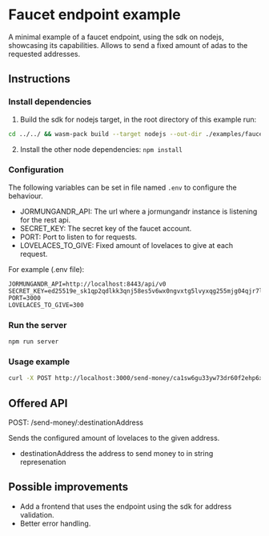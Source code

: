 # Faucet endpoint example

A minimal example of a faucet endpoint, using the sdk on nodejs, showcasing its capabilities. Allows to send a fixed amount of adas to the requested addresses.

## Instructions

### Install dependencies

1. Build the sdk for nodejs target, in the root directory of this example run:

```sh
cd ../../ && wasm-pack build --target nodejs --out-dir ./examples/faucet/js-chain-libs/
```

2. Install the other node dependencies: `npm install`


### Configuration

The following variables can be set in file named `.env` to configure the behaviour.

- JORMUNGANDR_API: The url where a jormungandr instance is listening for the rest api.
- SECRET_KEY: The secret key of the faucet account.
- PORT: Port to listen to for requests.
- LOVELACES_TO_GIVE: Fixed amount of lovelaces to give at each request.

For example (.env file):

```plaintext
JORMUNGANDR_API=http://localhost:8443/api/v0
SECRET_KEY=ed25519e_sk1qp2qdlkk3qnj58es5v6wx0ngvxtg5lvyxqg255mjg04qjr7l93fxpmxlldxuu6jjghuwmfuqg3kqglghk4vk54jyfkgt3l8ttm5pgtck9yhrr
PORT=3000
LOVELACES_TO_GIVE=300
```

### Run the server

`npm run server`

### Usage example 

```sh
curl -X POST http://localhost:3000/send-money/ca1sw6gu33yw73dr60f2ehp6xemgf30r49rzc25gkrfnrfuuyf0mycgjzfvl88
```

## Offered API

POST: /send-money/:destinationAddress

Sends the configured amount of lovelaces to the given address.

 - destinationAddress the address to send money to in string represenation

## Possible improvements

- Add a frontend that uses the endpoint using the sdk for address validation.
- Better error handling.